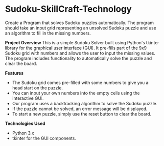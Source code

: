 # Sudoku-SkillCraft-Technology
Create a Program that solves Sudoku puzzles automatically. The program should take an input grid representing an unsolved Sudoku puzzle and use an algorithm to fill in the missing numbers.

**Project Overview**
This is a simple Sudoku Solver built using Python's tkinter library for the graphical user interface (GUI). It pre-fills part of the 9x9 Sudoku grid with numbers and allows the user to input the missing values. The program includes functionality to automatically solve the puzzle and clear the board.

**Features**

- The Sudoku grid comes pre-filled with some numbers to give you a head start on the puzzle.
- You can input your own numbers into the empty cells using the interactive GUI.
- Our program uses a backtracking algorithm to solve the Sudoku puzzle.
- If the puzzle cannot be solved, an error message will be displayed.
- To start a new puzzle, simply use the reset button to clear the board.

**Technologies Used**

- Python 3.x
- tkinter for the GUI components.
